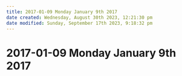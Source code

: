```yaml
---
title: 2017-01-09 Monday January 9th 2017
date created: Wednesday, August 30th 2023, 12:21:30 pm
date modified: Sunday, September 17th 2023, 9:18:32 pm
---
```


# 2017-01-09 Monday January 9th 2017
